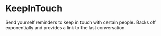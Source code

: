 KeepInTouch
===========

Send yourself reminders to keep in touch with certain people.  Backs off exponentially and provides a link to the last conversation.